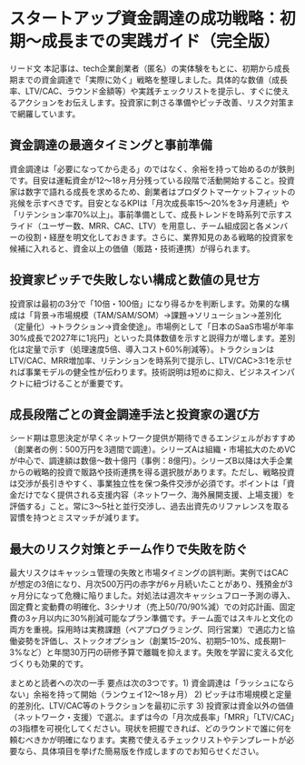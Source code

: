 # スタートアップ資金調達の成功戦略：初期〜成長までの実践ガイド（完全版）

リード文
本記事は、tech企業創業者（匿名）の実体験をもとに、初期から成長期までの資金調達で「実際に効く」戦略を整理しました。具体的な数値（成長率、LTV/CAC、ラウンド金額等）や実践チェックリストを提示し、すぐに使えるアクションをお伝えします。投資家に刺さる準備やピッチ改善、リスク対策まで網羅しています。

## 資金調達の最適タイミングと事前準備
資金調達は「必要になってから走る」のではなく、余裕を持って始めるのが鉄則です。目安は運転資金が12〜18ヶ月分残っている段階で活動開始すること。投資家は数字で語れる成長を求めるため、創業者はプロダクトマーケットフィットの兆候を示すべきです。目安となるKPIは「月次成長率15〜20%を3ヶ月連続」や「リテンション率70%以上」。事前準備として、成長トレンドを時系列で示すスライド（ユーザー数、MRR、CAC、LTV）を用意し、チーム組成図と各メンバーの役割・経歴を明文化しておきます。さらに、業界知見のある戦略的投資家を候補に入れると、資金以上の価値（販路・技術連携）が得られます。

## 投資家ピッチで失敗しない構成と数値の見せ方
投資家は最初の3分で「10倍・100倍」になり得るかを判断します。効果的な構成は「背景→市場規模（TAM/SAM/SOM）→課題→ソリューション→差別化（定量化）→トラクション→資金使途」。市場例として「日本のSaaS市場が年率30%成長で2027年に1兆円」といった具体数値を示すと説得力が増します。差別化は定量で示す（処理速度5倍、導入コスト60%削減等）。トラクションはLTV/CAC、MRR増加率、リテンションを時系列で提示し、LTV/CAC>3:1を示せれば事業モデルの健全性が伝わります。技術説明は短めに抑え、ビジネスインパクトに紐づけることが重要です。

## 成長段階ごとの資金調達手法と投資家の選び方
シード期は意思決定が早くネットワーク提供が期待できるエンジェルがおすすめ（創業者の例：500万円を3週間で調達）。シリーズAは組織・市場拡大のためVCが中心で、調達額は数億〜数十億円（事例：8億円）。シリーズB以降は大手企業からの戦略的投資で販路や技術連携を得る選択肢があります。ただし、戦略投資は交渉が長引きやすく、事業独立性を保つ条件交渉が必須です。ポイントは「資金だけでなく提供される支援内容（ネットワーク、海外展開支援、上場支援）を評価する」こと。常に3〜5社と並行交渉し、過去出資先のリファレンスを取る習慣を持つとミスマッチが減ります。

## 最大のリスク対策とチーム作りで失敗を防ぐ
最大リスクはキャッシュ管理の失敗と市場タイミングの誤判断。実例ではCACが想定の3倍になり、月次500万円の赤字が6ヶ月続いたことがあり、残預金が3ヶ月分になって危機に陥りました。対処法は週次キャッシュフロー予測の導入、固定費と変動費の明確化、3シナリオ（売上50/70/90%減）での対応計画、固定費の3ヶ月以内に30%削減可能なプラン準備です。チーム面ではスキルと文化の両方を重視。採用時は実務課題（ペアプログラミング、同行営業）で適応力と協働姿勢を評価し、ストックオプション（創業15–20%、初期5–10%、成長期1–3%など）と年間30万円の研修予算で離職を抑えます。失敗を学習に変える文化づくりも効果的です。

まとめと読者への次の一手
要点は次の3つです。1) 資金調達は「ラッシュにならない」余裕を持って開始（ランウェイ12〜18ヶ月） 2) ピッチは市場規模と定量的差別化、LTV/CAC等のトラクションを最初に示す 3) 投資家は資金以外の価値（ネットワーク・支援）で選ぶ。まずは今の「月次成長率」「MRR」「LTV/CAC」の3指標を可視化してください。現状を把握できれば、どのラウンドで誰に何を頼むべきかが明確になります。実務で使えるチェックリストやテンプレートが必要なら、具体項目を挙げた簡易版を作成しますのでお知らせください。
